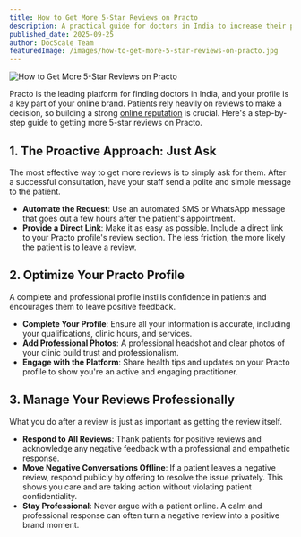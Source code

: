 ```yaml
---
title: How to Get More 5-Star Reviews on Practo
description: A practical guide for doctors in India to increase their positive reviews and build a stellar reputation on Practo.
published_date: 2025-09-25
author: DocScale Team
featuredImage: /images/how-to-get-more-5-star-reviews-on-practo.jpg
---
```


![How to Get More 5-Star Reviews on Practo](/images/how-to-get-more-5-star-reviews-on-practo.jpg)

Practo is the leading platform for finding doctors in India, and your profile is a key part of your online brand. Patients rely heavily on reviews to make a decision, so building a strong [online reputation](/#services) is crucial. Here's a step-by-step guide to getting more 5-star reviews on Practo.

## 1. The Proactive Approach: Just Ask

The most effective way to get more reviews is to simply ask for them. After a successful consultation, have your staff send a polite and simple message to the patient.
* **Automate the Request**: Use an automated SMS or WhatsApp message that goes out a few hours after the patient's appointment.
* **Provide a Direct Link**: Make it as easy as possible. Include a direct link to your Practo profile's review section. The less friction, the more likely the patient is to leave a review.

## 2. Optimize Your Practo Profile

A complete and professional profile instills confidence in patients and encourages them to leave positive feedback.
* **Complete Your Profile**: Ensure all your information is accurate, including your qualifications, clinic hours, and services.
* **Add Professional Photos**: A professional headshot and clear photos of your clinic build trust and professionalism.
* **Engage with the Platform**: Share health tips and updates on your Practo profile to show you're an active and engaging practitioner.

## 3. Manage Your Reviews Professionally

What you do after a review is just as important as getting the review itself.
* **Respond to All Reviews**: Thank patients for positive reviews and acknowledge any negative feedback with a professional and empathetic response.
* **Move Negative Conversations Offline**: If a patient leaves a negative review, respond publicly by offering to resolve the issue privately. This shows you care and are taking action without violating patient confidentiality.
* **Stay Professional**: Never argue with a patient online. A calm and professional response can often turn a negative review into a positive brand moment.